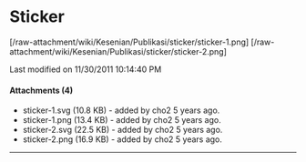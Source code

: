 # Sticker
[/raw-attachment/wiki/Kesenian/Publikasi/sticker/sticker-1.png]
[/raw-attachment/wiki/Kesenian/Publikasi/sticker/sticker-2.png]

Last modified on 11/30/2011 10:14:40 PM
#### Attachments (4)
  * sticker-1.svg​ (10.8 KB) - added by cho2 5 years ago.
  * sticker-1.png​ (13.4 KB) - added by cho2 5 years ago.
  * sticker-2.svg​ (22.5 KB) - added by cho2 5 years ago.
  * sticker-2.png​ (16.9 KB) - added by cho2 5 years ago.
 
---
 
